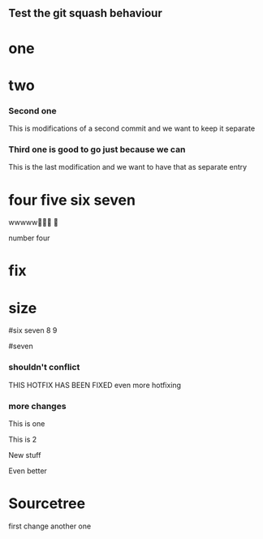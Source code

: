 ## Test the git squash behaviour

# one

# two

### Second one
This is modifications of a second commit and we want to keep it separate

### Third one is good to go just because we can
This is the last modification and we want to have that as separate entry


# four five six seven

wwwww🍌🍌🍺   🍷

number four

# fix

# size

#six seven 8 9


#seven


### shouldn't conflict

THIS HOTFIX HAS BEEN FIXED
even more hotfixing


### more changes

This is one

This is 2

New stuff

Even better

# Sourcetree

first change
another one
